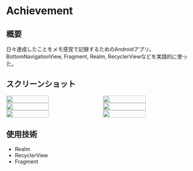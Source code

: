 # Achievement
## 概要
日々達成したことをメモ感覚で記録するためのAndroidアプリ。
BottomNavigationView, Fragment, Realm, RecyclerViewなどを実践的に使った。

## スクリーンショット
<div style="display: flex; justify-content: space-between;">
  <img style="display: block; width: 48%;" src="https://user-images.githubusercontent.com/65577595/187858970-56fd8afd-35a1-4c94-b3db-5ea8d2cae1a4.png"/>
  <img style="display: block; width: 48%;" src="https://user-images.githubusercontent.com/65577595/187858975-a0b6f2f8-7525-450e-888c-1b33b135ad48.png"/>
</div>

<div style="display: flex; justify-content: space-between;">
  <img style="display: block; width: 48%;" src="https://user-images.githubusercontent.com/65577595/187858977-059091b5-0246-41d0-ac15-a312be38029a.png"/>
  <img style="display: block; width: 48%;" src="https://user-images.githubusercontent.com/65577595/187858982-56924405-369f-401f-ab2e-7fa35e11980b.png"/>
</div>

<div style="display: flex; justify-content: space-between;">
  <img style="display: block; width: 48%;" src="https://user-images.githubusercontent.com/65577595/187858984-bceb0701-f9ca-4e8b-b78d-eabcf35f0a33.png"/>
  <img style="display: block; width: 48%;" src="https://user-images.githubusercontent.com/65577595/187858988-2fce5253-d886-4870-b977-23c9f9045e2e.png"/>
</div>

## 使用技術
- Realm
- RecyclerView
- Fragment

